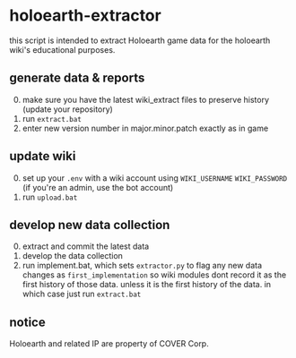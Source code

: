 # holoearth-extractor

this script is intended to extract Holoearth game data for the holoearth wiki's educational purposes. 

## generate data & reports
0. make sure you have the latest wiki_extract files to preserve history (update your repository)
1. run `extract.bat`
2. enter new version number in major.minor.patch exactly as in game

## update wiki
0. set up your `.env` with a wiki account using `WIKI_USERNAME` `WIKI_PASSWORD` (if you're an admin, use the bot account)
1. run `upload.bat`

## develop new data collection 
0. extract and commit the latest data
1. develop the data collection
2. run implement.bat, which sets `extractor.py` to flag any new data changes as `first_implementation` so wiki modules dont record it as the first history of those data. unless it is the first history of the data. in which case just run `extract.bat`

## notice
Holoearth and related IP are property of COVER Corp.